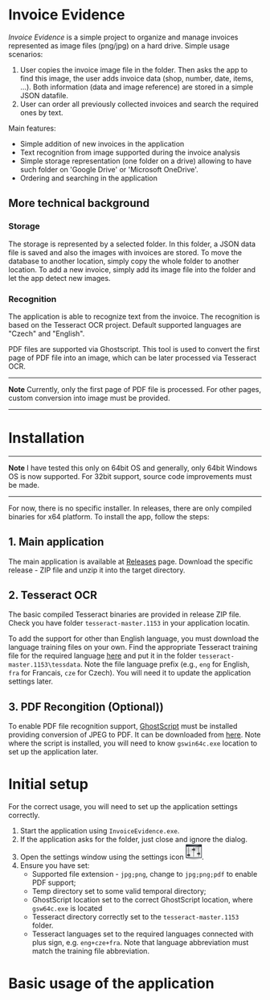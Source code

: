 # Invoice Evidence

_Invoice Evidence_ is a simple project to organize and manage invoices represented as image files (png/jpg) on a hard drive. Simple usage scenarios:

1. User copies the invoice image file in the folder. Then asks the app to find this image, the user adds invoice data (shop, number, date, items, ...). Both information (data and image reference) are stored in a simple JSON datafile.
2. User can order all previously collected invoices and search the required ones by text.

Main features:

* Simple addition of new invoices in the application
* Text recognition from image supported during the invoice analysis
* Simple storage representation (one folder on a drive) allowing to have such folder on 'Google Drive' or 'Microsoft OneDrive'.
* Ordering and searching in the application 

## More technical background
### Storage

The storage is represented by a selected folder. In this folder, a JSON data file is saved and also the images with invoices are stored. To move the database to another location, simply copy the whole folder to another location. To add a new invoice, simply add its image file into the folder and let the app detect new images.

### Recognition

The application is able to recognize text from the invoice. The recognition is based on the Tesseract OCR project. Default supported languages are "Czech" and "English".

PDF files are supported via Ghostscript. This tool is used to convert the first page of PDF file into an image, which can be later processed via Tesseract OCR.

---
**Note**
Currently, only the first page of PDF file is processed. For other pages, custom conversion into image must be provided.

---

# Installation

---
**Note**
I have tested this only on 64bit OS and generally, only 64bit Windows OS is now supported. For 32bit support, source code improvements must be made.

---

For now, there is no specific installer. In releases, there are only compiled binaries for x64 platform. To install the app, follow the steps:

## 1. Main application
The main application is available at [Releases](https://github.com/Engin1980/Invoice-Evidence/releases) page. Download the specific release - ZIP file and unzip it into the target directory.

## 2. Tesseract OCR
The basic compiled Tesseract binaries are provided in release ZIP file. Check you have folder `tesseract-master.1153` in your application locatin.

To add the support for other than English language, you must download the language training files on your own. Find the appropriate Tesseract training file for the required language [here](https://github.com/tesseract-ocr/tessdata) and put it in the folder `tesseract-master.1153\tessdata`. Note the file language prefix (e.g., `eng` for English, `fra` for Francais, `cze` for Czech). You will need it to update the application settings later.

## 3. PDF Recongition (Optional))

To enable PDF file recognition support, [GhostScript](https://www.ghostscript.com/index.html) must be installed providing conversion of JPEG to PDF. It can be downloaded from [here](https://www.ghostscript.com/download/gsdnld.html). Note where the script is installed, you will need to know `gswin64c.exe` location to set up the application later.

# Initial setup

For the correct usage, you will need to set up the application settings correctly.

1. Start the application using `InvoiceEvidence.exe`.
2. If the application asks for the folder, just close and ignore the dialog. 
3. Open the settings window using the settings icon ![settings-icon](https://raw.githubusercontent.com/Engin1980/Invoice-Evidence/master/InvoiceEvidence/icons/settings.png).
4. Ensure you have set:
   * Supported file extension - `jpg;png`, change to `jpg;png;pdf` to enable PDF support;
   * Temp directory set to some valid temporal directory;
   * GhostScript location set to the correct GhostScript location, where `gsw64c.exe` is located 
   * Tesseract directory correctly set to the `tesseract-master.1153` folder.
   * Tesseract languages set to the required languages connected with plus sign, e.g. `eng+cze+fra`. Note that language abbreviation must match the training file abbreviation.

# Basic usage of the application



